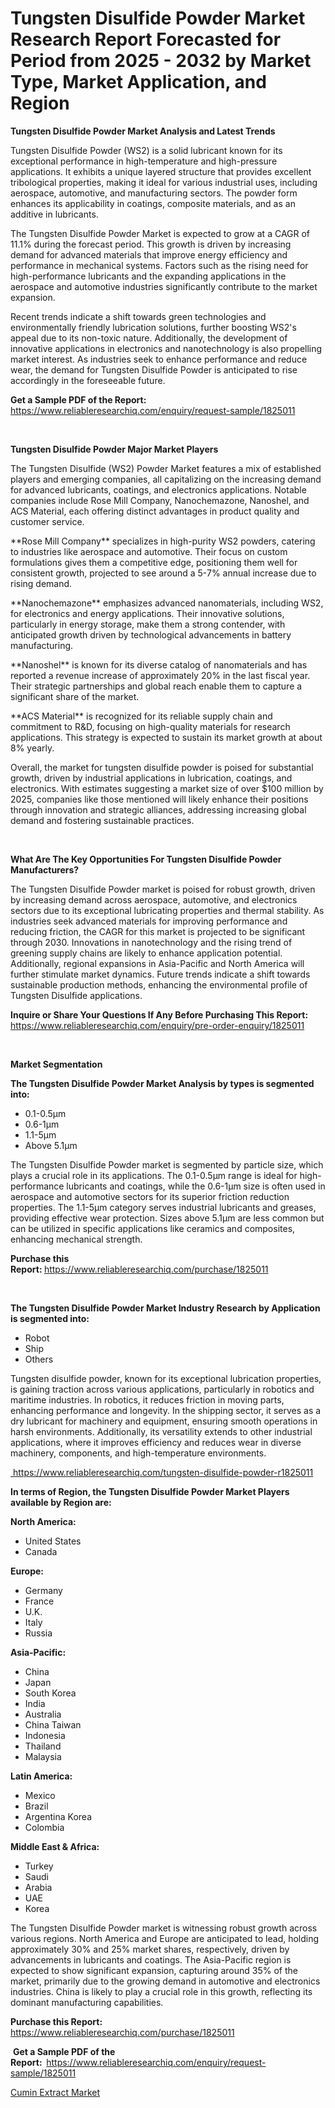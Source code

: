<p><h1>Tungsten Disulfide Powder Market Research Report Forecasted for Period from 2025 -  2032 by Market Type, Market Application, and Region</h1></p><p><strong>Tungsten Disulfide Powder Market Analysis and Latest Trends</strong></p>
<p><p>Tungsten Disulfide Powder (WS2) is a solid lubricant known for its exceptional performance in high-temperature and high-pressure applications. It exhibits a unique layered structure that provides excellent tribological properties, making it ideal for various industrial uses, including aerospace, automotive, and manufacturing sectors. The powder form enhances its applicability in coatings, composite materials, and as an additive in lubricants.</p><p>The Tungsten Disulfide Powder Market is expected to grow at a CAGR of 11.1% during the forecast period. This growth is driven by increasing demand for advanced materials that improve energy efficiency and performance in mechanical systems. Factors such as the rising need for high-performance lubricants and the expanding applications in the aerospace and automotive industries significantly contribute to the market expansion. </p><p>Recent trends indicate a shift towards green technologies and environmentally friendly lubrication solutions, further boosting WS2's appeal due to its non-toxic nature. Additionally, the development of innovative applications in electronics and nanotechnology is also propelling market interest. As industries seek to enhance performance and reduce wear, the demand for Tungsten Disulfide Powder is anticipated to rise accordingly in the foreseeable future.</p></p>
<p><strong>Get a Sample PDF of the Report:&nbsp;</strong> <a href="https://www.reliableresearchiq.com/enquiry/request-sample/1825011?utm_campaign=2443&utm_medium=2&utm_source=Github&utm_content=ia&utm_term=01042025&utm_id=tungsten-disulfide-powder">https://www.reliableresearchiq.com/enquiry/request-sample/1825011</a></p>
<p>&nbsp;</p>
<p><strong>Tungsten Disulfide Powder Major Market Players</strong></p>
<p><p>The Tungsten Disulfide (WS2) Powder Market features a mix of established players and emerging companies, all capitalizing on the increasing demand for advanced lubricants, coatings, and electronics applications. Notable companies include Rose Mill Company, Nanochemazone, Nanoshel, and ACS Material, each offering distinct advantages in product quality and customer service.</p><p>**Rose Mill Company** specializes in high-purity WS2 powders, catering to industries like aerospace and automotive. Their focus on custom formulations gives them a competitive edge, positioning them well for consistent growth, projected to see around a 5-7% annual increase due to rising demand.</p><p>**Nanochemazone** emphasizes advanced nanomaterials, including WS2, for electronics and energy applications. Their innovative solutions, particularly in energy storage, make them a strong contender, with anticipated growth driven by technological advancements in battery manufacturing.</p><p>**Nanoshel** is known for its diverse catalog of nanomaterials and has reported a revenue increase of approximately 20% in the last fiscal year. Their strategic partnerships and global reach enable them to capture a significant share of the market.</p><p>**ACS Material** is recognized for its reliable supply chain and commitment to R&D, focusing on high-quality materials for research applications. This strategy is expected to sustain its market growth at about 8% yearly.</p><p>Overall, the market for tungsten disulfide powder is poised for substantial growth, driven by industrial applications in lubrication, coatings, and electronics. With estimates suggesting a market size of over $100 million by 2025, companies like those mentioned will likely enhance their positions through innovation and strategic alliances, addressing increasing global demand and fostering sustainable practices.</p></p>
<p>&nbsp;</p>
<p><strong>What Are The Key Opportunities For Tungsten Disulfide Powder Manufacturers?</strong></p>
<p><p>The Tungsten Disulfide Powder market is poised for robust growth, driven by increasing demand across aerospace, automotive, and electronics sectors due to its exceptional lubricating properties and thermal stability. As industries seek advanced materials for improving performance and reducing friction, the CAGR for this market is projected to be significant through 2030. Innovations in nanotechnology and the rising trend of greening supply chains are likely to enhance application potential. Additionally, regional expansions in Asia-Pacific and North America will further stimulate market dynamics. Future trends indicate a shift towards sustainable production methods, enhancing the environmental profile of Tungsten Disulfide applications.</p></p>
<p><strong>Inquire or Share Your Questions If Any Before Purchasing This Report:</strong> <a href="https://www.reliableresearchiq.com/enquiry/pre-order-enquiry/1825011?utm_campaign=2443&utm_medium=2&utm_source=Github&utm_content=ia&utm_term=01042025&utm_id=tungsten-disulfide-powder">https://www.reliableresearchiq.com/enquiry/pre-order-enquiry/1825011</a></p>
<p>&nbsp;</p>
<p><strong>Market Segmentation</strong></p>
<p><strong>The Tungsten Disulfide Powder Market Analysis by types is segmented into:</strong></p>
<p><ul><li>0.1-0.5μm</li><li>0.6-1μm</li><li>1.1-5μm</li><li>Above 5.1μm</li></ul></p>
<p><p>The Tungsten Disulfide Powder market is segmented by particle size, which plays a crucial role in its applications. The 0.1-0.5μm range is ideal for high-performance lubricants and coatings, while the 0.6-1μm size is often used in aerospace and automotive sectors for its superior friction reduction properties. The 1.1-5μm category serves industrial lubricants and greases, providing effective wear protection. Sizes above 5.1μm are less common but can be utilized in specific applications like ceramics and composites, enhancing mechanical strength.</p></p>
<p><strong>Purchase this Report:&nbsp;</strong><a href="https://www.reliableresearchiq.com/purchase/1825011?utm_campaign=2443&utm_medium=2&utm_source=Github&utm_content=ia&utm_term=01042025&utm_id=tungsten-disulfide-powder">https://www.reliableresearchiq.com/purchase/1825011</a></p>
<p>&nbsp;</p>
<p><strong>The Tungsten Disulfide Powder Market Industry Research by Application is segmented into:</strong></p>
<p><ul><li>Robot</li><li>Ship</li><li>Others</li></ul></p>
<p><p>Tungsten disulfide powder, known for its exceptional lubrication properties, is gaining traction across various applications, particularly in robotics and maritime industries. In robotics, it reduces friction in moving parts, enhancing performance and longevity. In the shipping sector, it serves as a dry lubricant for machinery and equipment, ensuring smooth operations in harsh environments. Additionally, its versatility extends to other industrial applications, where it improves efficiency and reduces wear in diverse machinery, components, and high-temperature environments.</p></p>
<p><a href="https://www.reliableresearchiq.com/tungsten-disulfide-powder-r1825011?utm_campaign=2443&utm_medium=2&utm_source=Github&utm_content=ia&utm_term=01042025&utm_id=tungsten-disulfide-powder">&nbsp;https://www.reliableresearchiq.com/tungsten-disulfide-powder-r1825011</a></p>
<p><strong>In terms of Region, the Tungsten Disulfide Powder Market Players available by Region are:</strong></p>
<p>
    <p> <strong> North America: </strong>
        <ul>
            <li>United States</li>
            <li>Canada</li>
        </ul>
        </p> 
    <p> <strong> Europe: </strong>
        <ul>
            <li>Germany</li>
            <li>France</li>
            <li>U.K.</li>
            <li>Italy</li>
            <li>Russia</li>
        </ul>
        </p> 
    <p> <strong> Asia-Pacific: </strong>
        <ul>
            <li>China</li>
            <li>Japan</li>
            <li>South Korea</li>
            <li>India</li>
            <li>Australia</li>
            <li>China Taiwan</li>
            <li>Indonesia</li>
            <li>Thailand</li>
            <li>Malaysia</li>
        </ul>
        </p> 
    <p> <strong> Latin America: </strong>
        <ul>
            <li>Mexico</li>
            <li>Brazil</li>
            <li>Argentina Korea</li>
            <li>Colombia</li>
        </ul>
        </p> 
    <p> <strong> Middle East & Africa: </strong>
        <ul>
            <li>Turkey</li>
            <li>Saudi</li>
            <li>Arabia</li>
            <li>UAE</li>
            <li>Korea</li>
        </ul>
    </p>
    </p>
<p><p>The Tungsten Disulfide Powder market is witnessing robust growth across various regions. North America and Europe are anticipated to lead, holding approximately 30% and 25% market shares, respectively, driven by advancements in lubricants and coatings. The Asia-Pacific region is expected to show significant expansion, capturing around 35% of the market, primarily due to the growing demand in automotive and electronics industries. China is likely to play a crucial role in this growth, reflecting its dominant manufacturing capabilities.</p></p>
<p><strong>Purchase this Report: </strong><a href="https://www.reliableresearchiq.com/purchase/1825011?utm_campaign=2443&utm_medium=2&utm_source=Github&utm_content=ia&utm_term=01042025&utm_id=tungsten-disulfide-powder">https://www.reliableresearchiq.com/purchase/1825011</a></p>
<p>&nbsp;<strong>Get a Sample PDF of the Report:&nbsp;&nbsp;</strong><a href="https://www.reliableresearchiq.com/enquiry/request-sample/1825011?utm_campaign=2443&utm_medium=2&utm_source=Github&utm_content=ia&utm_term=01042025&utm_id=tungsten-disulfide-powder">https://www.reliableresearchiq.com/enquiry/request-sample/1825011</a></p>
<p><strong></strong></p>
<p><p><a href="https://github.com/comasnickie/Market-Research-Report-List-1/blob/main/cumin-extract-market.md?utm_campaign=2443&utm_medium=2&utm_source=Github&utm_content=ia&utm_term=01042025&utm_id=tungsten-disulfide-powder">Cumin Extract Market</a></p></p>